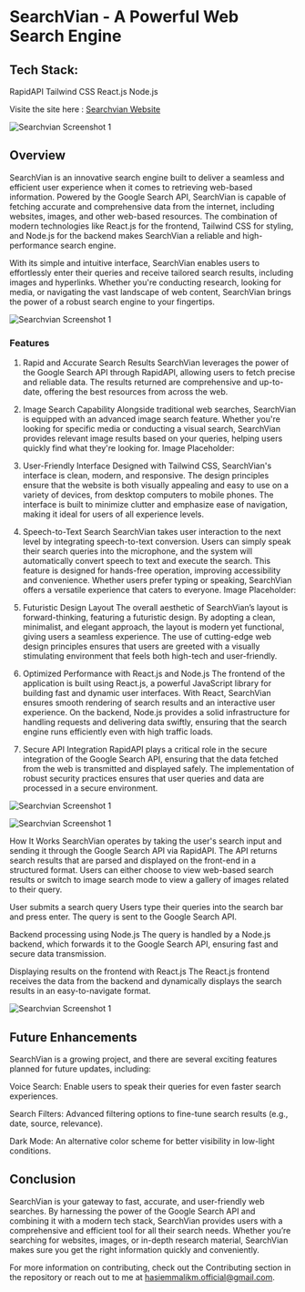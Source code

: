 
# SearchVian - A Powerful Web Search Engine
## Tech Stack:
RapidAPI
Tailwind CSS
React.js
Node.js

Visite the site here : [Searchvian Website](https://searchvianbymalik.netlify.app/)

 ![Searchvian Screenshot 1](./src/assets/sv1.png)

## Overview
SearchVian is an innovative search engine built to deliver a seamless and efficient user experience when it comes to retrieving web-based information. Powered by the Google Search API, SearchVian is capable of fetching accurate and comprehensive data from the internet, including websites, images, and other web-based resources. The combination of modern technologies like React.js for the frontend, Tailwind CSS for styling, and Node.js for the backend makes SearchVian a reliable and high-performance search engine.

With its simple and intuitive interface, SearchVian enables users to effortlessly enter their queries and receive tailored search results, including images and hyperlinks. Whether you're conducting research, looking for media, or navigating the vast landscape of web content, SearchVian brings the power of a robust search engine to your fingertips.

![Searchvian Screenshot 1](./src/assets/sv2.png)

### Features
1. Rapid and Accurate Search Results
SearchVian leverages the power of the Google Search API through RapidAPI, allowing users to fetch precise and reliable data. The results returned are comprehensive and up-to-date, offering the best resources from across the web.

2. Image Search Capability
Alongside traditional web searches, SearchVian is equipped with an advanced image search feature. Whether you're looking for specific media or conducting a visual search, SearchVian provides relevant image results based on your queries, helping users quickly find what they're looking for.
Image Placeholder:

3. User-Friendly Interface
Designed with Tailwind CSS, SearchVian's interface is clean, modern, and responsive. The design principles ensure that the website is both visually appealing and easy to use on a variety of devices, from desktop computers to mobile phones. The interface is built to minimize clutter and emphasize ease of navigation, making it ideal for users of all experience levels.

4. Speech-to-Text Search
SearchVian takes user interaction to the next level by integrating speech-to-text conversion. Users can simply speak their search queries into the microphone, and the system will automatically convert speech to text and execute the search. This feature is designed for hands-free operation, improving accessibility and convenience. Whether users prefer typing or speaking, SearchVian offers a versatile experience that caters to everyone.
Image Placeholder:

5. Futuristic Design Layout
The overall aesthetic of SearchVian’s layout is forward-thinking, featuring a futuristic design. By adopting a clean, minimalist, and elegant approach, the layout is modern yet functional, giving users a seamless experience. The use of cutting-edge web design principles ensures that users are greeted with a visually stimulating environment that feels both high-tech and user-friendly.

6. Optimized Performance with React.js and Node.js
The frontend of the application is built using React.js, a powerful JavaScript library for building fast and dynamic user interfaces. With React, SearchVian ensures smooth rendering of search results and an interactive user experience. On the backend, Node.js provides a solid infrastructure for handling requests and delivering data swiftly, ensuring that the search engine runs efficiently even with high traffic loads.

7. Secure API Integration
RapidAPI plays a critical role in the secure integration of the Google Search API, ensuring that the data fetched from the web is transmitted and displayed safely. The implementation of robust security practices ensures that user queries and data are processed in a secure environment.

![Searchvian Screenshot 1](./src/assets/sv3.png)

![Searchvian Screenshot 1](./src/assets/sv4.png)

How It Works
SearchVian operates by taking the user's search input and sending it through the Google Search API via RapidAPI. The API returns search results that are parsed and displayed on the front-end in a structured format. Users can either choose to view web-based search results or switch to image search mode to view a gallery of images related to their query.

User submits a search query
Users type their queries into the search bar and press enter. The query is sent to the Google Search API.

Backend processing using Node.js
The query is handled by a Node.js backend, which forwards it to the Google Search API, ensuring fast and secure data transmission.

Displaying results on the frontend with React.js
The React.js frontend receives the data from the backend and dynamically displays the search results in an easy-to-navigate format.

![Searchvian Screenshot 1](./src/assets/sv5.png)



## Future Enhancements
SearchVian is a growing project, and there are several exciting features planned for future updates, including:

Voice Search: Enable users to speak their queries for even faster search experiences.

Search Filters: Advanced filtering options to fine-tune search results (e.g., date, source, relevance).

Dark Mode: An alternative color scheme for better visibility in low-light conditions.

## Conclusion
SearchVian is your gateway to fast, accurate, and user-friendly web searches. By harnessing the power of the Google Search API and combining it with a modern tech stack, SearchVian provides users with a comprehensive and efficient tool for all their search needs. Whether you’re searching for websites, images, or in-depth research material, SearchVian makes sure you get the right information quickly and conveniently.

For more information on contributing, check out the Contributing section in the repository or reach out to me at hasiemmalikm.official@gmail.com.
